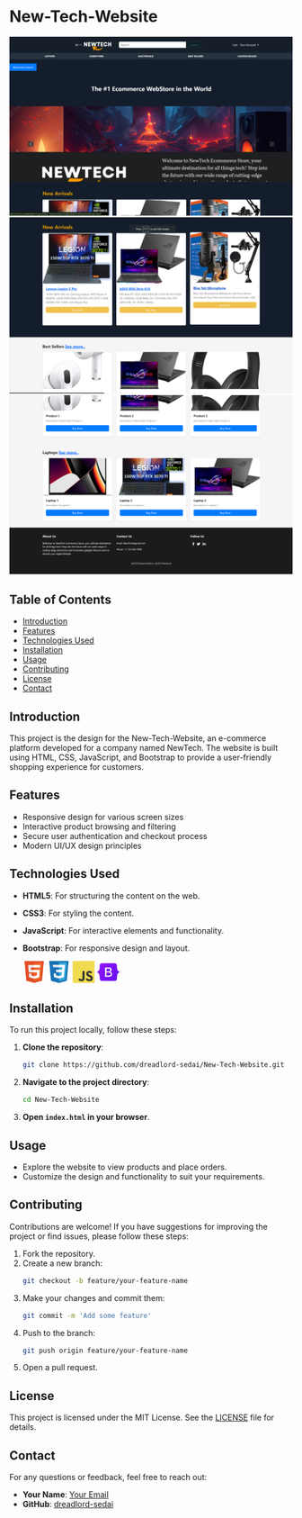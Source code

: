 # New-Tech-Website

![New-Tech-Website](one.png)
![New-Tech-Website](three.png)
![New-Tech-Website](two.png)

## Table of Contents
- [Introduction](#introduction)
- [Features](#features)
- [Technologies Used](#technologies-used)
- [Installation](#installation)
- [Usage](#usage)
- [Contributing](#contributing)
- [License](#license)
- [Contact](#contact)

## Introduction
This project is the design for the New-Tech-Website, an e-commerce platform developed for a company named NewTech. The website is built using HTML, CSS, JavaScript, and Bootstrap to provide a user-friendly shopping experience for customers.

## Features
- Responsive design for various screen sizes
- Interactive product browsing and filtering
- Secure user authentication and checkout process
- Modern UI/UX design principles

## Technologies Used
- **HTML5**: For structuring the content on the web.
- **CSS3**: For styling the content.
- **JavaScript**: For interactive elements and functionality.
- **Bootstrap**: For responsive design and layout.
  
  <p align="left">
  <img src="https://raw.githubusercontent.com/devicons/devicon/master/icons/html5/html5-original.svg" alt="HTML5" width="40" height="40"/>
  <img src="https://raw.githubusercontent.com/devicons/devicon/master/icons/css3/css3-original.svg" alt="CSS3" width="40" height="40"/>
  <img src="https://raw.githubusercontent.com/devicons/devicon/master/icons/javascript/javascript-original.svg" alt="JavaScript" width="40" height="40"/>
  <img src="https://raw.githubusercontent.com/devicons/devicon/master/icons/bootstrap/bootstrap-original.svg" alt="Bootstrap" width="40" height="40"/>
</p>

## Installation
To run this project locally, follow these steps:

1. **Clone the repository**:
    ```sh
    git clone https://github.com/dreadlord-sedai/New-Tech-Website.git
    ```

2. **Navigate to the project directory**:
    ```sh
    cd New-Tech-Website
    ```

3. **Open `index.html` in your browser**.

## Usage
- Explore the website to view products and place orders.
- Customize the design and functionality to suit your requirements.

## Contributing
Contributions are welcome! If you have suggestions for improving the project or find issues, please follow these steps:

1. Fork the repository.
2. Create a new branch:
    ```sh
    git checkout -b feature/your-feature-name
    ```
3. Make your changes and commit them:
    ```sh
    git commit -m 'Add some feature'
    ```
4. Push to the branch:
    ```sh
    git push origin feature/your-feature-name
    ```
5. Open a pull request.

## License
This project is licensed under the MIT License. See the [LICENSE](LICENSE) file for details.

## Contact
For any questions or feedback, feel free to reach out:

- **Your Name**: [Your Email](mailto:your-email@example.com)
- **GitHub**: [dreadlord-sedai](https://github.com/dreadlord-sedai)
